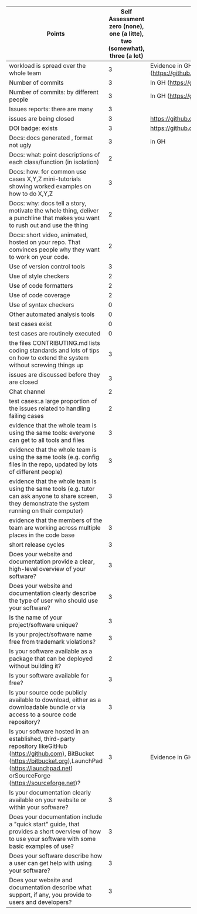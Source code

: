 | Points | Self Assessment zero (none), one (a litte), two (somewhat), three (a lot) | Links |
|--------|-----------------|-------|
| workload is spread over the whole team | 3 | Evidence in GH (https://github.com/hiralbhanu/Sentiment_Analyser/commits/main) |
| Number of commits	| 3 | In GH (https://github.com/hiralbhanu/Sentiment_Analyser/commits/main) |
| Number of commits: by different people	| 3 | In GH (https://github.com/hiralbhanu/Sentiment_Analyser/commits/main) |
| Issues reports: there are many | 3 | |
| issues are being closed | 3 | https://github.com/hiralbhanu/Sentiment_Analyser/issues |
| DOI badge: exists	| 3 | https://github.com/hiralbhanu/Sentiment_Analyser/blob/main/README.md |
| Docs: docs generated , format not ugly | 3 | in GH |
| Docs: what: point descriptions of each class/function (in isolation) | 2 | |	
| Docs: how: for common use cases X,Y,Z mini-tutorials showing worked examples on how to do X,Y,Z | 3 | |
| Docs: why: docs tell a story, motivate the whole thing, deliver a punchline that makes you want to rush out and use the thing | 2 | |
|Docs: short video, animated, hosted on your repo. That convinces people why they want to work on your code. | 2 | |
| Use of version control tools | 3 | |	
| Use of style checkers | 2 | |
| Use of code formatters | 2 | |
| Use of code coverage | 2 | |
| Use of syntax checkers | 0 |   |
| Other automated analysis tools | 0 | |
| test cases exist | 0 | |
| test cases are routinely executed | 0 | | 
| the files CONTRIBUTING.md lists coding standards and lots of tips on how to extend the system without screwing things up | 3 | |
| issues are discussed before they are closed	| 3 | |
| Chat channel | 2 | |
| test cases:.a large proportion of the issues related to handling failing cases | 2 | |
| evidence that the whole team is using the same tools: everyone can get to all tools and files | 3 | |
| evidence that the whole team is using the same tools (e.g. config files in the repo, updated by lots of different people) | 3 | |	
| evidence that the whole team is using the same tools (e.g. tutor can ask anyone to share screen, they demonstrate the system running on their computer) | 3 | |	
| evidence that the members of the team are working across multiple places in the code base	| 3 |   |
| short release cycles | 3 | |
| Does your website and documentation provide a clear, high-level overview of your software?  | 3 | |
| Does your website and documentation clearly describe the type of user who should use your software? | 3 | |
| Is the name of your project/software unique? | 3 | |
| Is your project/software name free from trademark violations? | 3 | |
| Is your software available as a package that can be deployed without building it? | 2 | |
| Is your software available for free? | 3 | |
| Is your source code publicly available to download, either as a downloadable bundle or via access to a source code repository? | 3 | |
| Is your software hosted in an established, third-party repository likeGitHub (https://github.com), BitBucket (https://bitbucket.org),LaunchPad (https://launchpad.net) orSourceForge (https://sourceforge.net)? | 3 | Evidence in GH (https://github.com/hiralbhanu/Sentiment_Analyser |
| Is your documentation clearly available on your website or within your software? | 3 | |
| Does your documentation include a "quick start" guide, that provides a short overview of how to use your software with some basic examples of use? | 3 | |
| Does your software describe how a user can get help with using your software? | 3 | |
| Does your website and documentation describe what support, if any, you provide to users and developers? | 3 | |
